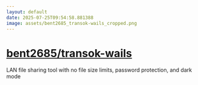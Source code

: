 ```yaml
---
layout: default
date: 2025-07-25T09:54:58.881388
image: assets/bent2685_transok-wails_cropped.png
---
```


# [bent2685/transok-wails](https://github.com/bent2685/transok-wails)

LAN file sharing tool with no file size limits, password protection, and dark mode
